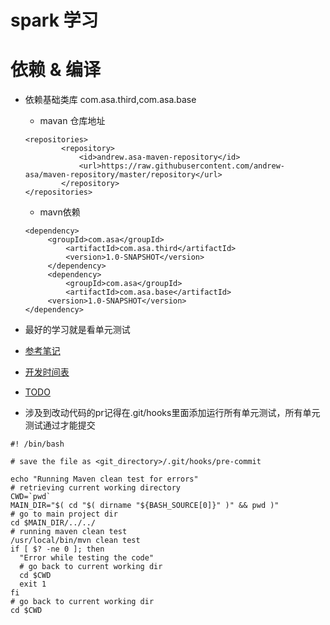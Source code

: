 # spark 学习
# 依赖 & 编译
+ 依赖基础类库 com.asa.third,com.asa.base
   + mavan 仓库地址

   ```
   <repositories>
           <repository>
               <id>andrew.asa-maven-repository</id>
               <url>https://raw.githubusercontent.com/andrew-asa/maven-repository/master/repository</url>
           </repository>
   </repositories>
   ```
   + mavn依赖

   ```
   <dependency>
        <groupId>com.asa</groupId>
            <artifactId>com.asa.third</artifactId>
            <version>1.0-SNAPSHOT</version>
        </dependency>
        <dependency>
            <groupId>com.asa</groupId>
            <artifactId>com.asa.base</artifactId>
        <version>1.0-SNAPSHOT</version>
   </dependency>
   ```
+ 最好的学习就是看单元测试
+ [参考笔记](https://github.com/andrew-asa/blog/tree/master/技术相关/spark)
+ [开发时间表](./src/main/resources/note/DevTimeTable.md)
+ [TODO](./src/main/resources/note/Todo.md)
+ 涉及到改动代码的pr记得在.git/hooks里面添加运行所有单元测试，所有单元测试通过才能提交
```
#! /bin/bash

# save the file as <git_directory>/.git/hooks/pre-commit

echo "Running Maven clean test for errors"
# retrieving current working directory
CWD=`pwd`
MAIN_DIR="$( cd "$( dirname "${BASH_SOURCE[0]}" )" && pwd )"
# go to main project dir
cd $MAIN_DIR/../../
# running maven clean test
/usr/local/bin/mvn clean test
if [ $? -ne 0 ]; then
  "Error while testing the code"
  # go back to current working dir
  cd $CWD
  exit 1
fi
# go back to current working dir
cd $CWD
```
